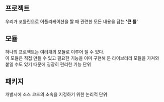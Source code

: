 ## 프로젝트
우리가 코틀린으로 어플리케이션을 짤 때 관련한 모든 내용을 담는 **'큰 틀'**

## 모듈
하나의 프로젝트는 여러개의 모듈로 이루어 질 수 있다.\
이 모듈은 직접 만들 수 있고 필요한 기능을 이미 구현해 둔 라이브러리 모듈을 가져와 붙일 수도 있기 때문에 굉장히 편리한 기능 단위

## 패키지
개발시에 소스 코드의 소속을 지정하기 위한 논리적 단위